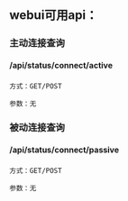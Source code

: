 ## webui可用api：

### 主动连接查询
#### /api/status/connect/active    

    方式：GET/POST
    
    参数：无

### 被动连接查询
#### /api/status/connect/passive

    方式：GET/POST
    
    参数：无    